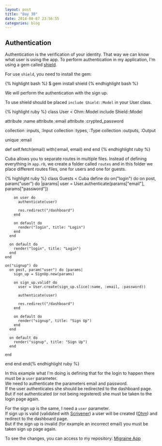 ```yaml
---
layout: post
title: "Day 38"
date: 2014-08-07 23:56:55
categories: blog
---
```


## Authentication

Authentication is the verification of your identity. That way we can know what user is using the app.
To perform authentication in my application, I'm using a gem called [shield][1].

[1]: https://github.com/cyx/shield

For use `shield`, you need to install the gem:

{% highlight bash %}
$ gem install shield
{% endhighlight bash %}

We will perform the authentication with the sign up.

To use shield should be placed `include Shield::Model` in your User class.

{% highlight ruby %}
class User < Ohm::Model
  include Shield::Model

  attribute :name
  attribute :email
  attribute :crypted_password

  collection :inputs,  :Input
  collection :types,   :Type
  collection :outputs, :Output

  unique :email

  def self.fetch(email)
    with(:email, email)
  end
end
{% endhighlight ruby %}

Cuba allows you to separate routes in multiple files.
Instead of defining everything in `app.rb`, we create a folder called `routes` and
in this folder we place different routes files, one for users and one for guests.

{% highlight ruby %}
class Guests < Cuba
  define do
    on("login") do
      on post, param("user") do |params|
        user = User.authenticate(params["email"],  params["password"])

        on user do
          authenticate(user)

          res.redirect("/dashboard")
        end

        on default do
          render("login", title: "Login")
        end
      end

      on default do
        render("login", title: "Login")
      end
    end

    on("signup") do
      on post, param("user") do |params|
        sign_up = SignUp.new(params)

        on sign_up.valid? do
          user = User.create(sign_up.slice(:name, :email, :password))

          authenticate(user)

          res.redirect("/dashboard")
        end

        on default do
          render("signup", title: "Sign Up")
        end
      end

      on default do
        render("signup", title: "Sign Up")
      end

    end

  end
end
end{% endhighlight ruby %}

In this example what I'm doing is defining that for the login to happen there must be a `user` parameter.  
We need to authenticate the parameters email and password.  
If the user authenticates she should be redirected to the dashboard page.  
But if not authenticated (or not being registered) she must be taken to the login page again.

For the sign up is the same, I need a `user` parameter.  
If sign up is valid (validated with [Scrivener][2]) a user will be created ([Ohm][3]) and redirect to the dashboard page.  
But if the sign up is invalid (for example an incorrect email) you must be taken sign up page again.

[2]: https://github.com/soveran/scrivener
[3]: https://github.com/soveran/ohm

To see the changes, you can access to my repository:
<a href="https://github.com/migraine-io/migraine-app/compare/3d8c426fb194...b997142ae5eb">Migraine App</a>
